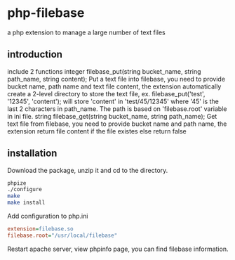php-filebase
============

a php extension to manage a large number of text files

introduction
------------

include 2 functions
integer filebase_put(string bucket_name, string path_name, string content);
Put a text file into filebase, you need to provide bucket name, path name and text file content, the extension automatically create a 2-level directory to store the text file, ex. filebase_put('test', '12345', 'content'); will store 'content' in 'test/45/12345' where '45' is the last 2 characters in path_name. The path is based on 'filebase.root' variable in ini file.
string filebase_get(string bucket_name, string path_name);
Get text file from filebase, you need to provide bucket name and path name, the extension return file content if the file existes else return false

installation
------------

Download the package, unzip it and cd to the directory.
````sh
phpize
./configure
make
make install
````
Add configuration to php.ini
````ini
extension=filebase.so
filebase.root="/usr/local/filebase"
````
Restart apache server, view phpinfo page, you can find filebase information.

